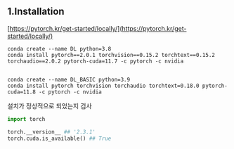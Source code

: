 ## 1.Installation

[https://pytorch.kr/get-started/locally/](https://pytorch.kr/get-started/locally/)

    conda create --name DL python=3.8
    conda install pytorch==2.0.1 torchvision==0.15.2 torchtext==0.15.2 torchaudio==2.0.2 pytorch-cuda=11.7 -c pytorch -c nvidia


    conda create --name DL_BASIC python=3.9
    conda install pytorch torchvision torchaudio torchtext=0.18.0 pytorch-cuda=11.8 -c pytorch -c nvidia

설치가 정상적으로 되었는지 검사

```python
import torch

torch.__version__ ## '2.3.1'
torch.cuda.is_available() ## True
```
